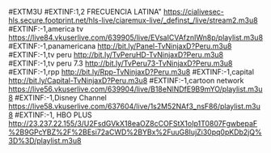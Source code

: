 #EXTM3U
#EXTINF:1,2 FRECUENCIA LATINA"
https://cialivesec-hls.secure.footprint.net/hls-live/ciaremux-live/_definst_/live/stream2.m3u8
#EXTINF:-1,america tv
https://live84.vkuserlive.com/639905/live/EVsaICVAfznIWn8p/playlist.m3u8
#EXTINF:-1,panamericana
http://bit.ly/Panel-TvNinjaxD?Peru.m3u8
#EXTINF:-1,tv peru
http://bit.ly/TvPeruHD-TvNinjaxD?Peru.m3u8
#EXTINF:-1,tv peru 7.3
http://bit.ly/TvPeru73-TvNinjaxD?Peru.m3u8
#EXTINF:-1,rpp
http://bit.ly/Rpp-TvNinjaxD?Peru.m3u8
#EXTINF:-1,capital
http://bit.ly/Capital-TvNinjaxD?Peru.m3u8
#EXTINF:-1,cartoon network
https://live56.vkuserlive.com/639904/live/B18eNlNDfE9B9mYO/playlist.m3u8
#EXTINF:-1,Disney Channel
https://live58.vkuserlive.com/637604/live/1s2M52NAf3_nsF86/playlist.m3u8
#EXTINF:-1, HBO PLUS
http://23.237.22.155/3/U2FsdGVkX18eaOZ8cCOFStX1oIp1T0807FgwbepaF%2B9GPcYBZ%2F%2BEsi72aCWD%2BYBx%2FuuG8IujZi30pq0pKDb2jQ%3D%3D/playlist.m3u8

